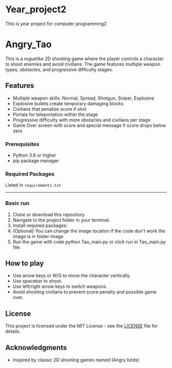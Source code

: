 # Year_project2
This is year project for computer programming2

# Angry_Tao
This is a roguelike 2D shooting game where the player controls a character to shoot enemies and avoid civilians. The game features multiple weapon types, obstacles, and progressive difficulty stages.

## Features

- Multiple weapon skills: Normal, Spread, Shotgun, Sniper, Explosive
- Explosive bullets create temporary damaging blocks
- Civilians that penalize score if shot
- Portals for teleportation within the stage
- Progressive difficulty with more obstacles and civilians per stage
- Game Over screen with score and special message if score drops below zero

### Prerequisites

- Python 3.8 or higher
- pip package manager

### Required Packages

Listed in `requirements.txt`

----------------

### Basic run
1. Clone or download this repository.
2. Navigate to the project folder in your terminal.
3. Install required packages:
4. (Optional) You can change the image location if the code don't work the image is in folder image
5. Run the game with code python Tao_main.py or click run in Tao_main.py file:

## How to play

- Use arrow keys or W/S to move the character vertically.
- Use spacebar to shoot.
- Use left/right arrow keys to switch weapons.
- Avoid shooting civilians to prevent score penalty and possible game over.

## License

This project is licensed under the MIT License - see the [LICENSE](LICENSE) file for details.

## Acknowledgments

- Inspired by classic 2D shooting games named (Angry birds)
